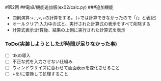 #第2回
##電卓/機能追加版(ex02/calc.py)
###追加機能
- 四則演算:+,-,×,÷の計算をする。（÷では計算できなかったので「/」と表記）
- オールクリア:入力中の式と、実行された計算式の表示をすべて削除する
- 計算式表示:計算後、結果の上側に実行された計算式を表示

### ToDo(実装しようとしたが時間が足りなかった事)
- [ ] ttkの導入
- [ ] 不正な式を入力させない仕組み
- [ ] ウィンドウサイズに合わせて画面表示を変化させること
- [ ] ÷を/に変換して処理すること